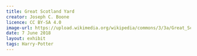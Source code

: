 ```yaml
---
title: Great Scotland Yard
creator: Joseph C. Boone
licence: CC BY-SA 4.0
image-url: https://upload.wikimedia.org/wikipedia/commons/3/3a/Great_Scotland_Yard_SW1_-_geograph.org.uk_-_1623573.jpg
date: 7 June 2018
layout: exhibit
tags: Harry-Potter
---
```

